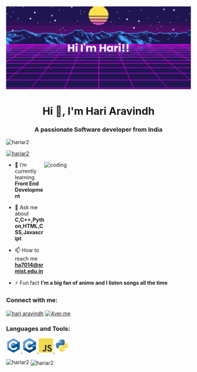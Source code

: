 ![logo](https://github.com/HariAr2/HariAr2/blob/main/banner.png)
<h1 align="center">Hi 👋, I'm Hari Aravindh</h1>
<h3 align="center">A passionate Software developer from India</h3>


<p align="left"> <img src="https://komarev.com/ghpvc/?username=hariar2&label=Profile%20views&color=0e75b6&style=flat" alt="hariar2" /> </p>


<p align="left"> <a href="https://github.com/ryo-ma/github-profile-trophy"><img src="https://github-profile-trophy.vercel.app/?username=hariar2" alt="hariar2" /></a> </p>

<img align="right" alt="coding" width="400" height="300" src="https://i.pinimg.com/originals/06/60/ef/0660efe82fa3da42ed56eef013171835.gif">

- 🌱 I’m currently learning **Front End Development**

- 💬 Ask me about **C,C++,Python,HTML,CSS,Javascript**

- 📫 How to reach me **ha7014@srmist.edu.in**

- ⚡ Fun fact **I'm a big fan of anime and I listen songs all the time**

<h3 align="left">Connect with me:</h3>
<p align="left">
<a href="https://linkedin.com/in/hari aravindh" target="blank"><img align="center" src="https://raw.githubusercontent.com/rahuldkjain/github-profile-readme-generator/master/src/images/icons/Social/linked-in-alt.svg" alt="hari aravindh" height="30" width="40" /></a>
<a href="https://instagram.com/4ver.me" target="blank"><img align="center" src="https://raw.githubusercontent.com/rahuldkjain/github-profile-readme-generator/master/src/images/icons/Social/instagram.svg" alt="4ver.me" height="30" width="40" /></a>
</p>

<h3 align="left">Languages and Tools:</h3>
<p align="left"> <a href="https://www.cprogramming.com/" target="_blank" rel="noreferrer"> <img src="https://raw.githubusercontent.com/devicons/devicon/master/icons/c/c-original.svg" alt="c" width="40" height="40"/> </a> <a href="https://www.w3schools.com/cpp/" target="_blank" rel="noreferrer"> <img src="https://raw.githubusercontent.com/devicons/devicon/master/icons/cplusplus/cplusplus-original.svg" alt="cplusplus" width="40" height="40"/> </a> <a href="https://developer.mozilla.org/en-US/docs/Web/JavaScript" target="_blank" rel="noreferrer"> <img src="https://raw.githubusercontent.com/devicons/devicon/master/icons/javascript/javascript-original.svg" alt="javascript" width="40" height="40"/> </a> <a href="https://www.python.org" target="_blank" rel="noreferrer"> <img src="https://raw.githubusercontent.com/devicons/devicon/master/icons/python/python-original.svg" alt="python" width="40" height="40"/> </a> </p>

<p><img align="left" src="https://github-readme-stats.vercel.app/api/top-langs?username=hariar2&show_icons=true&locale=en&layout=compact" alt="hariar2" /></p>

<p>&nbsp;<img align="center" src="https://github-readme-stats.vercel.app/api?username=hariar2&show_icons=true&locale=en" alt="hariar2" /></p>

